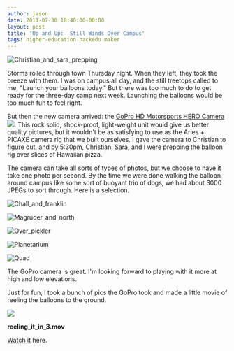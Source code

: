 ```yaml
---
author: jason
date: 2011-07-30 18:40:00+00:00
layout: post
title: 'Up and Up:  Still Winds Over Campus'
tags: higher-education hackedu maker
---
```


![Christian_and_sara_prepping](/asseets/images/christian_and_sara_prepping.JPG.scaled1000.jpg)

Storms rolled through town Thursday night.  When they left, they took the breeze with them.  I was on campus all day, and the still treetops called to me, "Launch your balloons today."  But there was too much to do to get ready for the three-day camp next week.  Launching the balloons would be too much fun to feel right. 

But then the new camera arrived: the [GoPro HD Motorsports HERO Camera](http://www.amazon.com/gp/product/B002VA57XC/ref=as_li_ss_tl?ie=UTF8&tag=theback0bc-20&linkCode=as2&camp=217145&creative=399369&creativeASIN=B002VA57XC)![](http://www.assoc-amazon.com/e/ir?t=&l=as2&o=1&a=B002VA57XC&camp=217145&creative=399369).  This rock solid, shock-proof, light-weight unit would give us better quality pictures, but it wouldn't be as satisfying to use as the Aries + PICAXE camera rig that we built ourselves.  I gave the camera to Christian to figure out, and by 5:30pm, Christian, Sara, and I were prepping the balloon rig over slices of Hawaiian pizza.

The camera can take all sorts of types of photos, but we choose to have it take one photo per second.  By the time we were done walking the balloon around campus like some sort of buoyant trio of dogs, we had about 3000 JPEGs to sort through.  Here is a selection.

![Chall_and_franklin](/assets/images/chall_and_franklin.JPG.scaled1000.jpg)

![Magruder_and_north](/assets/images/magruder_and_north.jpg.scaled1000.jpg)

![Over_pickler](/assets/images/over_pickler.JPG.scaled1000.jpg)

![Planetarium](/assets/images/planetarium.JPG.scaled1000.jpg)

![Quad](/assets/images/quad.JPG.scaled1000.jpg)

The GoPro camera is great.  I'm looking forward to playing with it more at high and low elevations.

Just for fun, I took a bunch of pics the GoPro took and made a little movie of reeling the balloons to the ground.

![](/assets/images/frame_0000.png)

**reeling_it_in_3.mov**

[Watch it](/assets/media/reeling-it-in_3.mov) here.







